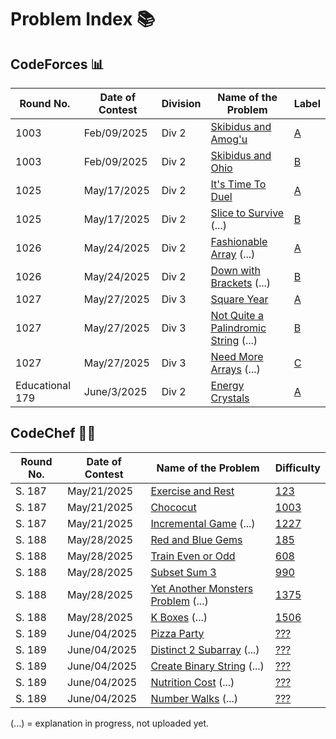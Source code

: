 # Problem Index 📚

## CodeForces 📊
| Round No. | Date of Contest | Division | Name of the Problem                           | Label |
| --------- | --------------- | -------- | --------------------------------------------- | ----------- |
| 1003      | Feb/09/2025     | Div 2    | [Skibidus and Amog'u](https://github.com/risha2211/Competitive-Programming/blob/main/Skibidus-and-Amog'u.md)     | [A](https://codeforces.com/contest/2065/problem/A)          |
| 1003      | Feb/09/2025     | Div 2    | [Skibidus and Ohio](https://github.com/risha2211/Competitive-Programming/blob/main/Skibidus-and-Ohio.md)       | [B](https://codeforces.com/contest/2065/problem/B)         |
| 1025      | May/17/2025     | Div 2    | [It's Time To Duel](https://github.com/risha2211/Competitive-Programming/blob/main/It's-Time-To-Duel.md)       | [A](https://codeforces.com/contest/2109/problem/A)         |
| 1025      | May/17/2025     | Div 2    | [Slice to Survive](https://github.com/risha2211/Competitive-Programming/blob/main/Slice-to-Survive.md) (...)         | [B](https://codeforces.com/contest/2109/problem/B)          |
| 1026      | May/24/2025     | Div 2    | [Fashionable Array](https://github.com/risha2211/Competitive-Programming/blob/main/Fashionable-Array.md) (...)       | [A](https://codeforces.com/contest/2110/problem/A)          |
| 1026      | May/24/2025     | Div 2    | [Down with Brackets](https://github.com/risha2211/Competitive-Programming/blob/main/Down-with-Brackets.md) (...)    | [B](https://codeforces.com/contest/2110/problem/B)           |
| 1027      | May/27/2025     | Div 3    | [Square Year](https://github.com/risha2211/Competitive-Programming/blob/main/Square-Year.md)                  | [A](https://codeforces.com/contest/2114/problem/A)          |
| 1027      | May/27/2025     | Div 3    | [Not Quite a Palindromic String](https://github.com/risha2211/Competitive-Programming/blob/main/Not-Quite-a-Palindromic-String.md) (...) |[B](https://codeforces.com/contest/2114/problem/B)           |
| 1027      | May/27/2025     | Div 3    | [Need More Arrays](https://github.com/risha2211/Competitive-Programming/blob/main/Need-More-Arrays.md) (...)           | [C](https://codeforces.com/contest/2114/problem/C)           |
| Educational 179 | June/3/2025 | Div 2  |[Energy Crystals](https://github.com/risha2211/Competitive-Programming/blob/main/Energy-Crystals.md)    |   [A](https://codeforces.com/contest/2111/problem/A)       |


## CodeChef 🧑‍🍳

| Round No. | Date of Contest | Name of the Problem                                                                                      | Difficulty                                        |
| --------- | --------------- | -------------------------------------------------------------------------------------------------------- | ------------------------------------------------- |
| S. 187    | May/21/2025     | [Exercise and Rest](https://github.com/risha2211/Competitive-Programming/blob/main/Exercise-and-Rest.md)| [123](https://www.codechef.com/problems/EXREST)   |
| S. 187    | May/21/2025     | [Chococut](https://github.com/risha2211/Competitive-Programming/blob/main/Chococut.md)                  | [1003](https://www.codechef.com/problems/CHOCUT)  |
| S. 187    | May/21/2025     | [Incremental Game](https://github.com/risha2211/Competitive-Programming/blob/main/Incremental-Game.md) (...)  | [1227](https://www.codechef.com/problems/INCGAME) |
| S. 188    | May/28/2025     | [Red and Blue Gems](https://github.com/risha2211/Competitive-Programming/blob/main/Red-and-Blue-Gems.md)| [185](https://www.codechef.com/problems/REDBLUEGEM)|
| S. 188    | May/28/2025     | [Train Even or Odd](https://github.com/risha2211/Competitive-Programming/blob/main/Train-Even-or-Odd.md)| [608](https://www.codechef.com/problems/TRAINEVOD) |
| S. 188    | May/28/2025     | [Subset Sum 3](https://github.com/risha2211/Competitive-Programming/blob/main/Subset-Sum-3.md)           | [990](https://www.codechef.com/problems/SUBSUM3)  |
| S. 188    | May/28/2025     | [Yet Another Monsters Problem](https://github.com/risha2211/Competitive-Programming/blob/main/Yet-Another-Monsters-Problem.md) (...) | [1375](https://www.codechef.com/problems/YETMON)  |
| S. 188    | May/28/2025     | [K Boxes](https://github.com/risha2211/Competitive-Programming/blob/main/K-Boxes.md) (...)               | [1506](https://www.codechef.com/problems/KBOXES)  |
| S. 189    | June/04/2025    | [Pizza Party](https://github.com/risha2211/Competitive-Programming/blob/main/Pizza-Party.md)          | [???](https://www.codechef.com/problems/PIZZAPARTY) |
| S. 189    | June/04/2025    | [Distinct 2 Subarray](https://github.com/risha2211/Competitive-Programming/blob/main/Distinct-2-Subarray.md) (...) | [???](https://www.codechef.com/problems/DIS2SUB) |
| S. 189    | June/04/2025    | [Create Binary String](https://github.com/risha2211/Competitive-Programming/blob/main/Create-Binary-String.md) (...) | [???](https://www.codechef.com/problems/CREATEBINSTR) |
| S. 189    | June/04/2025    | [Nutrition Cost](https://github.com/risha2211/Competitive-Programming/blob/main/Nutrition-Cost.md) (...)      | [???](https://www.codechef.com/problems/NUTRICOST)  |
| S. 189    | June/04/2025    | [Number Walks](https://github.com/risha2211/Competitive-Programming/blob/main/Number-Walks.md) (...)         | [???](https://www.codechef.com/problems/NUMBERWALK) |

(...) = explanation in progress, not uploaded yet.
